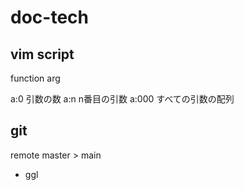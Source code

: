 
# doc-tech


## vim script

function arg

a:0    引数の数
a:n    n番目の引数
a:000  すべての引数の配列


## git

remote master > main
- ggl



